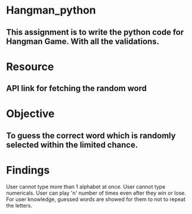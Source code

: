 # Hangman_python
This assignment is to write the python code for Hangman Game.
With all the validations.
-------------------------------------------------------------
# Resource
API link for fetching the random word 
-------------------------------------------------------------
# Objective
To guess the correct word which is randomly selected within the limited chance.
-------------------------------------------------------------------------------
# Findings
User cannot type more than 1 alphabet at once.
User cannot type numericals.
User can play 'n' number of times even after they win or lose.
For user knowledge, guessed words are showed for them to not to repeat the letters.
